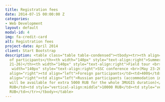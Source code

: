 ```yaml
---
title: Registration fees
date: 2014-07-15 00:00:00 Z
categories:
- Web Development
layout: default
modal-id: 4
img: fa-credit-card
alt: Registration fees
project-date: April 2014
client: Start Bootstrap
description: <table class="table table-condensed"><tbody><tr><th align="left">Category
  of participants</th><th width="140px" style="text-align:right">Summer school <br>(May
  21-26)</th><th width="140px" style="text-align:right">Field tour <br>(May 26-31)</th><th
   width="140px" style="text-align:right">SSC conference <br>(May 23-26)</th></tr><tr
  align="right"><td align="left">Foreign participants</td><td>400$</td><td>400$</td><td>0$</td></tr><tr
  align="right"><td align="left">Russian participants (accommodation in student campus
  will be available for extra 5000 RUB for the whole 3MUGIS duration)</td><td style="vertical-align:middle">10000
  RUB</td><td style="vertical-align:middle">10000 RUB</td><td style="vertical-align:middle">0
  RUB</td></tr></tbody></table>
---
```


